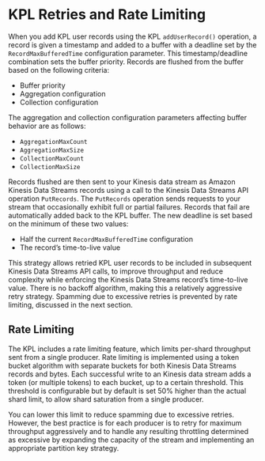 # KPL Retries and Rate Limiting<a name="kinesis-producer-adv-retries-rate-limiting"></a>

When you add KPL user records using the KPL `addUserRecord()` operation, a record is given a timestamp and added to a buffer with a deadline set by the `RecordMaxBufferedTime` configuration parameter\. This timestamp/deadline combination sets the buffer priority\. Records are flushed from the buffer based on the following criteria:
+ Buffer priority
+ Aggregation configuration
+ Collection configuration

The aggregation and collection configuration parameters affecting buffer behavior are as follows:
+ `AggregationMaxCount`
+ `AggregationMaxSize`
+ `CollectionMaxCount`
+ `CollectionMaxSize`

Records flushed are then sent to your Kinesis data stream as Amazon Kinesis Data Streams records using a call to the Kinesis Data Streams API operation `PutRecords`\. The `PutRecords` operation sends requests to your stream that occasionally exhibit full or partial failures\. Records that fail are automatically added back to the KPL buffer\. The new deadline is set based on the minimum of these two values: 
+ Half the current `RecordMaxBufferedTime` configuration
+ The record’s time\-to\-live value

This strategy allows retried KPL user records to be included in subsequent Kinesis Data Streams API calls, to improve throughput and reduce complexity while enforcing the Kinesis Data Streams record’s time\-to\-live value\. There is no backoff algorithm, making this a relatively aggressive retry strategy\. Spamming due to excessive retries is prevented by rate limiting, discussed in the next section\.

## Rate Limiting<a name="w3ab1c11b7c15b7c17"></a>

The KPL includes a rate limiting feature, which limits per\-shard throughput sent from a single producer\. Rate limiting is implemented using a token bucket algorithm with separate buckets for both Kinesis Data Streams records and bytes\. Each successful write to an Kinesis data stream adds a token \(or multiple tokens\) to each bucket, up to a certain threshold\. This threshold is configurable but by default is set 50% higher than the actual shard limit, to allow shard saturation from a single producer\. 

You can lower this limit to reduce spamming due to excessive retries\. However, the best practice is for each producer is to retry for maximum throughput aggressively and to handle any resulting throttling determined as excessive by expanding the capacity of the stream and implementing an appropriate partition key strategy\.